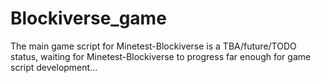 Blockiverse_game
================

The main game script for Minetest-Blockiverse is a TBA/future/TODO status, waiting for Minetest-Blockiverse to progress far enough for game script development...
